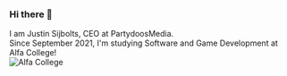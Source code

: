 ### Hi there 👋

I am Justin Sijbolts, CEO at PartydoosMedia.  
Since September 2021, I'm studying Software and Game Development at Alfa College!  
![Alfa College](https://www.cardsonline.info/wp-content/uploads/2020/06/alfa-college.png)
